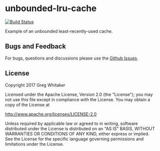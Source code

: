 # unbounded-lru-cache
[![Build Status](https://travis-ci.org/gregwhitaker/unbounded-lru-cache.svg?branch=master)](https://travis-ci.org/gregwhitaker/unbounded-lru-cache)

Example of an unbounded least-recently-used cache.

## Bugs and Feedback

For bugs, questions and discussions please use the [Github Issues](https://github.com/gregwhitaker/unbounded-lru-cache/issues).

## License
Copyright 2017 Greg Whitaker

Licensed under the Apache License, Version 2.0 (the "License"); you may not use this file except in compliance with the License. You may obtain a copy of the License at

http://www.apache.org/licenses/LICENSE-2.0

Unless required by applicable law or agreed to in writing, software distributed under the License is distributed on an "AS IS" BASIS, WITHOUT WARRANTIES OR CONDITIONS OF ANY KIND, either express or implied. See the License for the specific language governing permissions and limitations under the License.
